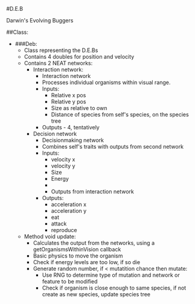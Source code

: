 #D.E.B

Darwin's Evolving Buggers

##Class:

- ###Deb:
  - Class representing the D.E.Bs
  - Contains 4 doubles for position and velocity
  - Contains 2 NEAT networks:
	- Interaction network:
		- Interaction network
		- Processes individual organisms within visual range.
		- Inputs:
			- Relative x pos
			- Relative y pos
			- Size as relative to own
			- Distance of species from self's species, on the species tree
		- Outputs - 4, tentatively
	- Decision network
		- Decisionmaking network
		- Combines self's traits with outputs from second network
		- Inputs:
			- velocity x
			- velocity y
			- Size
			- Energy
			- <Any other details needed to be included>
			- Outputs from interaction network
		- Outputs:
			- acceleration x
			- acceleration y
			- eat
			- attack
			- reproduce
  - Method void update:
	- Calculates the output from the networks, using a getOrganismsWithinVision callback
	- Basic physics to move the organism
	- Check if energy levels are too low, if so die
	- Generate random number, if < mutatition chance then mutate:
		- Use RNG to determine type of mutation and network or feature to be modified
		- Check if organism is close enough to same species, if not create as new species, update species tree
